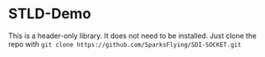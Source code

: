 # STLD-Demo
This is a header-only library. It does not need to be installed. Just clone the repo with
`git clone https://github.com/SparksFlying/SDI-SOCKET.git`
